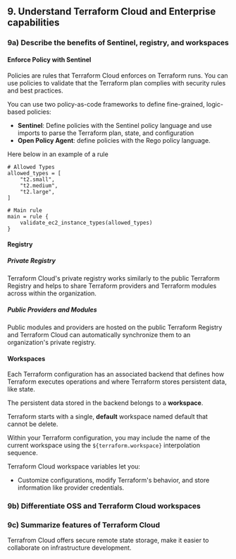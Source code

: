 ## 9. Understand Terraform Cloud and Enterprise capabilities

### 9a) Describe the benefits of Sentinel, registry, and workspaces

#### Enforce Policy with Sentinel

Policies are rules that Terraform Cloud enforces on Terraform runs. You can use policies to validate that the Terraform plan complies with security rules and best practices.

You can use two policy-as-code frameworks to define fine-grained, logic-based policies:

- **Sentinel**: Define policies with the Sentinel policy language and use imports to parse the Terraform plan, state, and configuration
- **Open Policy Agent**: define policies with the Rego policy language.

Here below in an example of a rule

````hcl
# Allowed Types
allowed_types = [
    "t2.small",
    "t2.medium",
    "t2.large",
]

# Main rule
main = rule {
    validate_ec2_instance_types(allowed_types)
}
````

#### Registry

##### Private Registry

Terraform Cloud's private registry works similarly to the public Terraform Registry and helps to share Terraform providers and Terraform modules across within the organization.

##### Public Providers and Modules

Public modules and providers are hosted on the public Terraform Registry and Terraform Cloud can automatically synchronize them to an organization's private registry.

#### Workspaces

Each Terraform configuration has an associated backend that defines how Terraform executes operations and where Terraform stores persistent data, like state.

The persistent data stored in the backend belongs to a **workspace**.

Terraform starts with a single, **default** workspace named default that cannot be delete.

Within your Terraform configuration, you may include the name of the current workspace using the ``${terraform.workspace}`` interpolation sequence.

Terraform Cloud workspace variables let you:

- Customize configurations, modify Terraform's behavior, and store information like provider credentials.

### 9b) Differentiate OSS and Terraform Cloud workspaces

### 9c) Summarize features of Terraform Cloud

Terrafrom Cloud offers secure remote state storage, make it easier to collaborate on infrastructure development.

